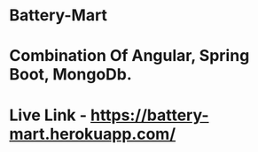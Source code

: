 # Battery-Mart
# Combination Of Angular, Spring Boot, MongoDb.
# Live Link - https://battery-mart.herokuapp.com/
